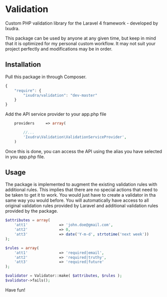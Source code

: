 Validation
==========

Custom PHP validation library for the Laravel 4 framework - developed by Ixudra.

This package can be used by anyone at any given time, but keep in mind that it is optimized for my personal custom workflow. It may not suit your project perfectly and modifications may be in order.




## Installation

Pull this package in through Composer.

```js
{
    "require": {
        "ixudra/validation": "dev-master"
    }
}
```

Add the API service provider to your app.php file

```php
    providers     => array(

        //...
        'Ixudra\Validation\ValidationServiceProvider',
    )
```

Once this is done, you can access the API using the alias you have selected in you app.php file.



## Usage

The package is implemented to augment the existing validation rules with additional rules. This implies that there are no special actions that need to be taken to get it to work. You would just have to create a validator in tha same way you would before. You will automatically have access to all original validation rules provided by Laravel and additional validation rules provided by the package.

```php
$attributes = array(
    'att1'              => 'john.doe@gmail.com',
    'att2'              => 0,
    'att3'              => date('Y-m-d', strtotime('next week'))
);

$rules = array(
    'att1'              => 'required|email',
    'att2'              => 'required|truthy',
    'att3'              => 'required|future'
);

$validator = Validator::make( $attributes, $rules );
$validator->fails();
```


Have fun!